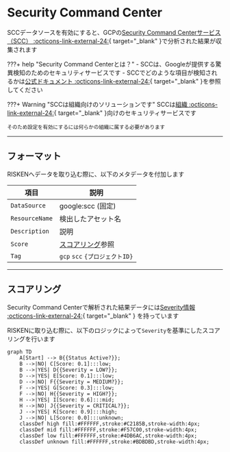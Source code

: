 # Security Command Center

SCCデータソースを有効にすると、GCPの[Security Command Centerサービス（SCC） :octicons-link-external-24:](https://cloud.google.com/security-command-center/docs/concepts-security-command-center-overview){ target="_blank" }で分析された結果が収集されます

???+ help "Security Command Centerとは？"
    - SCCは、Googleが提供する驚異検知のためのセキュリティサービスです
    - SCCでどのような項目が検知されるかは[公式ドキュメント :octicons-link-external-24:](https://cloud.google.com/security-command-center/docs/concepts-vulnerabilities-findings){ target="_blank" }を参照してください


???+ Warning "SCCは組織向けのソリューションです"
    SCCは[組織 :octicons-link-external-24:](https://cloud.google.com/resource-manager/docs/creating-managing-organization){ target="_blank" }向けのセキュリティサービスです
    
    そのため設定を有効にするには何らかの組織に属する必要があります

---

## フォーマット

RISKENへデータを取り込む際に、以下のメタデータを付加します

| 項目            | 説明                             |
| -------------- | ------------------------------- |
| `DataSource`   | google:scc (固定)                |
| `ResourceName` | 検出したアセット名                 |
| `Description`  | 説明                             |
| `Score`        | [スコアリング](/google/scc#_2)参照 |
| `Tag`          | `gcp` `scc` `{プロジェクトID}`    |

---

## スコアリング

Security Command Centerで解析された結果データには[Severity情報 :octicons-link-external-24:](https://cloud.google.com/security-command-center/docs/how-to-use-security-health-analytics#findings-by-severity){ target="_blank" } を持っています

RISKENに取り込む際に、以下のロジックによって`Severity`を基準にしたスコアリングを行います

```mermaid
graph TD
    A[Start] --> B{{Status Active?}};
    B -->|NO| C[Score: 0.1]:::low;
    B -->|YES| D{{Severity = LOW?}};
    D -->|YES| E[Score: 0.1]:::low;
    D -->|NO| F{{Severity = MEDIUM?}};
    F -->|YES| G[Score: 0.3]:::low;
    F -->|NO| H{{Severity = HIGH?}};
    H -->|YES| I[Score: 0.6]:::mid;
    H -->|NO| J{{Severity = CRITICAL?}};
    J -->|YES| K[Score: 0.9]:::high;
    J -->|NO| L[Score: 0.0]:::unknown;
    classDef high fill:#FFFFFF,stroke:#C2185B,stroke-width:4px;
    classDef mid fill:#FFFFFF,stroke:#F57C00,stroke-width:4px;
    classDef low fill:#FFFFFF,stroke:#4DB6AC,stroke-width:4px;
    classDef unknown fill:#FFFFFF,stroke:#BDBDBD,stroke-width:4px;
```
